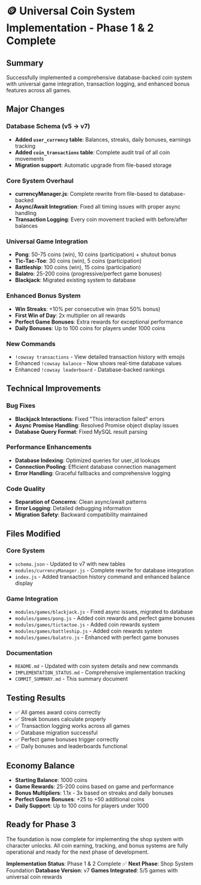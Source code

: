 # 🪙 Universal Coin System Implementation - Phase 1 & 2 Complete

## Summary
Successfully implemented a comprehensive database-backed coin system with universal game integration, transaction logging, and enhanced bonus features across all games.

## Major Changes

### Database Schema (v5 → v7)
- **Added `user_currency` table**: Balances, streaks, daily bonuses, earnings tracking
- **Added `coin_transactions` table**: Complete audit trail of all coin movements
- **Migration support**: Automatic upgrade from file-based storage

### Core System Overhaul
- **currencyManager.js**: Complete rewrite from file-based to database-backed
- **Async/Await Integration**: Fixed all timing issues with proper async handling
- **Transaction Logging**: Every coin movement tracked with before/after balances

### Universal Game Integration
- **Pong**: 50-75 coins (win), 10 coins (participation) + shutout bonus
- **Tic-Tac-Toe**: 30 coins (win), 5 coins (participation)
- **Battleship**: 100 coins (win), 15 coins (participation)
- **Balatro**: 25-200 coins (progressive/perfect game bonuses)
- **Blackjack**: Migrated existing system to database

### Enhanced Bonus System
- **Win Streaks**: +10% per consecutive win (max 50% bonus)
- **First Win of Day**: 2x multiplier on all rewards
- **Perfect Game Bonuses**: Extra rewards for exceptional performance
- **Daily Bonuses**: Up to 100 coins for players under 1000 coins

### New Commands
- `!cowsay transactions` - View detailed transaction history with emojis
- Enhanced `!cowsay balance` - Now shows real-time database values
- Enhanced `!cowsay leaderboard` - Database-backed rankings

## Technical Improvements

### Bug Fixes
- **Blackjack Interactions**: Fixed "This interaction failed" errors
- **Async Promise Handling**: Resolved Promise object display issues
- **Database Query Format**: Fixed MySQL result parsing

### Performance Enhancements
- **Database Indexing**: Optimized queries for user_id lookups
- **Connection Pooling**: Efficient database connection management
- **Error Handling**: Graceful fallbacks and comprehensive logging

### Code Quality
- **Separation of Concerns**: Clean async/await patterns
- **Error Logging**: Detailed debugging information
- **Migration Safety**: Backward compatibility maintained

## Files Modified

### Core System
- `schema.json` - Updated to v7 with new tables
- `modules/currencyManager.js` - Complete rewrite for database integration
- `index.js` - Added transaction history command and enhanced balance display

### Game Integration
- `modules/games/blackjack.js` - Fixed async issues, migrated to database
- `modules/games/pong.js` - Added coin rewards and perfect game bonuses
- `modules/games/tictactoe.js` - Added coin rewards system
- `modules/games/battleship.js` - Added coin rewards system
- `modules/games/balatro.js` - Enhanced with perfect game bonuses

### Documentation
- `README.md` - Updated with coin system details and new commands
- `IMPLEMENTATION_STATUS.md` - Comprehensive implementation tracking
- `COMMIT_SUMMARY.md` - This summary document

## Testing Results
- ✅ All games award coins correctly
- ✅ Streak bonuses calculate properly
- ✅ Transaction logging works across all games
- ✅ Database migration successful
- ✅ Perfect game bonuses trigger correctly
- ✅ Daily bonuses and leaderboards functional

## Economy Balance
- **Starting Balance**: 1000 coins
- **Game Rewards**: 25-200 coins based on game and performance
- **Bonus Multipliers**: 1.1x - 3x based on streaks and daily bonuses
- **Perfect Game Bonuses**: +25 to +50 additional coins
- **Daily Support**: Up to 100 coins for players under 1000

## Ready for Phase 3
The foundation is now complete for implementing the shop system with character unlocks. All coin earning, tracking, and bonus systems are fully operational and ready for the next phase of development.

**Implementation Status**: Phase 1 & 2 Complete ✅
**Next Phase**: Shop System Foundation
**Database Version**: v7
**Games Integrated**: 5/5 games with universal coin rewards